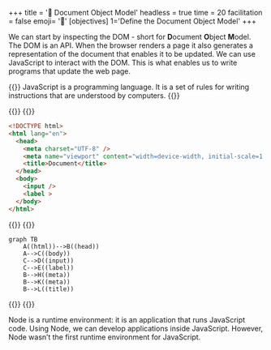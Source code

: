 +++
title = '🌲 Document Object Model'
headless = true
time = 20
facilitation = false
emoji= '🧩'
[objectives]
    1='Define the Document Object Model'
+++

We can start by inspecting the DOM - short for **D**ocument **O**bject **M**odel. The DOM is an API.
When the browser renders a page it also generates a representation of the document that enables it to be updated. We can use JavaScript to interact with the DOM. This is what enables us to write programs that update the web page.

{{<note type="tip" title="recall">}}
JavaScript is a programming language. It is a set of rules for writing instructions that are understood by computers.
{{</note>}}

{{<tabs name="dom-html">}}
{{<tab name="html">}}

```html
<!DOCTYPE html>
<html lang="en">
  <head>
    <meta charset="UTF-8" />
    <meta name="viewport" content="width=device-width, initial-scale=1.0" />
    <title>Document</title>
  </head>
  <body>
    <input />
    <label >
  </body>
</html>
```

{{</tab>}}
{{<tab name="🌴 dom tree">}}

```mermaid
graph TB
    A((html))-->B((head))
    A-->C((body))
    C-->D((input))
    C-->E((label))
    B-->H((meta))
    B-->K((meta))
    B-->L((title))
```

{{</tab>}}
{{</tabs>}}

Node is a runtime environment: it is an application that runs JavaScript code. Using Node, we can develop applications inside JavaScript. However, Node wasn’t the first runtime environment for JavaScript.
